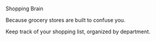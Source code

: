 Shopping Brain

Because grocery stores are built to confuse you.

Keep track of your shopping list, organized by department.